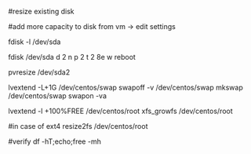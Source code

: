 #resize existing disk

#add more capacity to disk from vm -> edit settings

fdisk -l /dev/sda

fdisk /dev/sda
d
2
n
p
2
t
2
8e
w
reboot

pvresize /dev/sda2

lvextend -L+1G /dev/centos/swap
swapoff -v /dev/centos/swap
mkswap /dev/centos/swap
swapon -va

lvextend -l +100%FREE  /dev/centos/root
xfs_growfs  /dev/centos/root

#in case of ext4
resize2fs /dev/centos/root

#verify
df -hT;echo;free -mh
